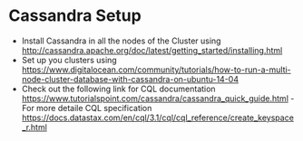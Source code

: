# Cassandra Setup

- Install Cassandra in all the nodes of the Cluster using http://cassandra.apache.org/doc/latest/getting_started/installing.html
- Set up you clusters using https://www.digitalocean.com/community/tutorials/how-to-run-a-multi-node-cluster-database-with-cassandra-on-ubuntu-14-04
- Check out the following link for CQL documentation https://www.tutorialspoint.com/cassandra/cassandra_quick_guide.html
  -For more detaile CQL specification https://docs.datastax.com/en/cql/3.1/cql/cql_reference/create_keyspace_r.html
